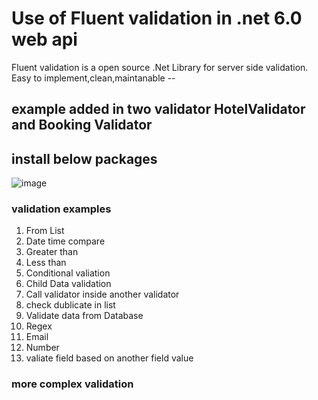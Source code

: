 # Use of Fluent validation in .net 6.0 web api
Fluent validation is a open source .Net Library for server side validation. Easy to implement,clean,maintanable --
## example added in two validator HotelValidator and Booking Validator
## install below packages
![image](https://user-images.githubusercontent.com/85626647/197192270-7b1a5932-0443-4ede-a2e2-066e3db82ffb.png)

### validation examples 
1. From List
2. Date time compare
3. Greater than 
4. Less than
5. Conditional valiation
6. Child Data validation
7. Call validator inside another validator
8. check dublicate in list
9. Validate data from Database
10. Regex 
11. Email
12. Number
13. valiate field based on another field value

### more complex validation


